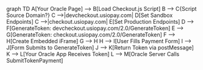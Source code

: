 graph TD
    A[Your Oracle Page] --> B[Load Checkout.js Script]
    B --> C{Script Source Domain?}
    C -->|devcheckout.usiopay.com| D[Set Sandbox Endpoints]
    C -->|checkout.usiopay.com| E[Set Production Endpoints]
    D --> F[GenerateToken: devcheckout.usiopay.com/2.0/GenerateToken]
    E --> G[GenerateToken: checkout.usiopay.com/2.0/GenerateToken]
    F --> H[Create Embedded iFrame]
    G --> H
    H --> I[User Fills Payment Form]
    I --> J[Form Submits to GenerateToken]
    J --> K[Return Token via postMessage]
    K --> L[Your Oracle App Receives Token]
    L --> M[Oracle Server Calls SubmitTokenPayment]

